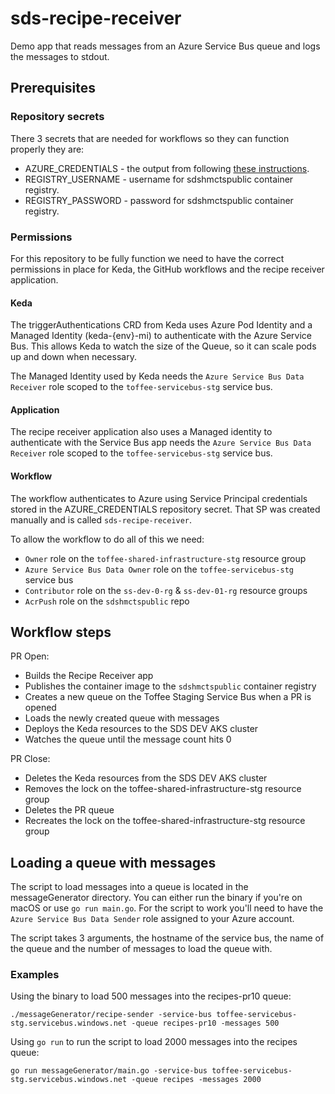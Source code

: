 # sds-recipe-receiver
Demo app that reads messages from an Azure Service Bus queue and logs the messages to stdout.

## Prerequisites 

### Repository secrets
There 3 secrets that are needed for workflows so they can function properly they are:
* AZURE_CREDENTIALS - the output from following [these instructions](https://github.com/marketplace/actions/azure-login#configure-deployment-credentials).
* REGISTRY_USERNAME - username for sdshmctspublic container registry.
* REGISTRY_PASSWORD - password for sdshmctspublic container registry.

### Permissions 
For this repository to be fully function we need to have the correct permissions in place for Keda, the GitHub workflows and the recipe receiver application.

#### Keda 
The triggerAuthentications CRD from Keda uses Azure Pod Identity and a Managed Identity (keda-{env}-mi) to authenticate with the Azure Service Bus. This allows Keda to watch the size of the Queue, so it can scale pods up and down when necessary.

The Managed Identity used by Keda needs the `Azure Service Bus Data Receiver` role scoped to the `toffee-servicebus-stg` service bus.

#### Application
The recipe receiver application also uses a Managed identity to authenticate with the Service Bus app needs the `Azure Service Bus Data Receiver` role scoped to the `toffee-servicebus-stg` service bus.

#### Workflow
The workflow authenticates to Azure using Service Principal credentials stored in the AZURE_CREDENTIALS repository secret. That SP was created manually and is called `sds-recipe-receiver`.

To allow the workflow to do all of this we need:
* `Owner` role on the `toffee-shared-infrastructure-stg` resource group
* `Azure Service Bus Data Owner` role on the `toffee-servicebus-stg` service bus
* `Contributor` role on the `ss-dev-0-rg` & `ss-dev-01-rg` resource groups
* `AcrPush` role on the `sdshmctspublic` repo

## Workflow steps
PR Open:
* Builds the Recipe Receiver app
* Publishes the container image to the `sdshmctspublic` container registry
* Creates a new queue on the Toffee Staging Service Bus when a PR is opened
* Loads the newly created queue with messages
* Deploys the Keda resources to the SDS DEV AKS cluster
* Watches the queue until the message count hits 0

PR Close:
* Deletes the Keda resources from the SDS DEV AKS cluster
* Removes the lock on the toffee-shared-infrastructure-stg resource group
* Deletes the PR queue
* Recreates the lock on the toffee-shared-infrastructure-stg resource group

## Loading a queue with messages

The script to load messages into a queue is located in the messageGenerator directory. You can either run the binary if you're on macOS or use `go run main.go`. For the script to work you'll need to have the `Azure Service Bus Data Sender` role assigned to your Azure account.

The script takes 3 arguments, the hostname of the service bus, the name of the queue and the number of messages to load the queue with.

### Examples
Using the binary to load 500 messages into the recipes-pr10 queue:

`./messageGenerator/recipe-sender -service-bus toffee-servicebus-stg.servicebus.windows.net -queue recipes-pr10 -messages 500`

Using `go run` to run the script to load 2000 messages into the recipes queue:

`go run messageGenerator/main.go -service-bus toffee-servicebus-stg.servicebus.windows.net -queue recipes -messages 2000`

